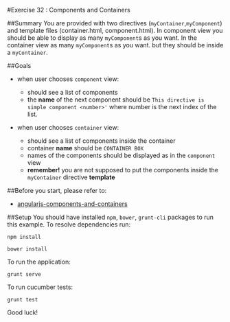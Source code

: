 #Exercise 32 : Components and Containers

##Summary
You are provided with two directives (`myContainer`,`myComponent`) and template files (container.html, component.html).  In component view you should be able to display as many `myComponent`s as you want. In the container view as many `myComponent`s as you want.
 but they should be inside a `myContainer`.

##Goals

* when user chooses `component` view:

    * should see a list of components
	* the **name** of the next component should be `This directive is simple component <number>'` where number is the next index of the list.

* when user chooses `container` view:

	* should see a list of components inside the container
	* container **name** should be `CONTAINER BOX`
	* names of the components should be displayed as in the `component` view
     * **remember!** you are not supposed to put the components inside the `myContainer` directive **template**
      
##Before you start, please refer to:
* [angularjs-components-and-containers](https://egghead.io/lessons/angularjs-components-and-containers)

##Setup
 You should have installed `npm`, `bower`, `grunt-cli`  packages to run this example. To resolve dependencies run:

```
npm install
```

```
bower install
```

To run the application:

```
grunt serve
```

To run cucumber tests:

```
grunt test
```

Good luck!
